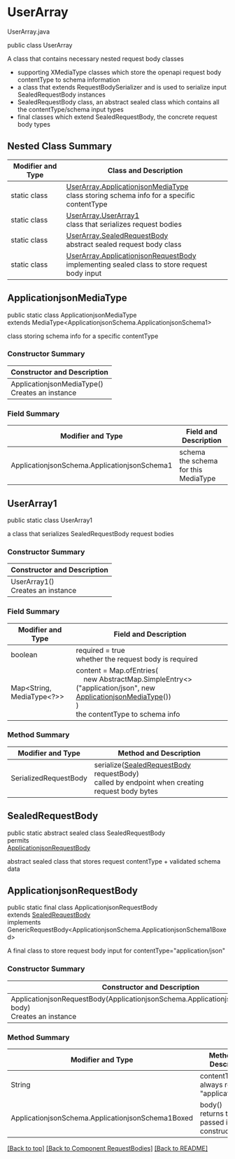 # UserArray
UserArray.java

public class UserArray

A class that contains necessary nested request body classes
- supporting XMediaType classes which store the openapi request body contentType to schema information
- a class that extends RequestBodySerializer and is used to serialize input SealedRequestBody instances
- SealedRequestBody class, an abstract sealed class which contains all the contentType/schema input types
- final classes which extend SealedRequestBody, the concrete request body types

## Nested Class Summary
| Modifier and Type | Class and Description |
| ----------------- | --------------------- |
| static class | [UserArray.ApplicationjsonMediaType](#applicationjsonmediatype)<br>class storing schema info for a specific contentType |
| static class | [UserArray.UserArray1](#userarray1)<br>class that serializes request bodies |
| static class | [UserArray.SealedRequestBody](#sealedrequestbody)<br>abstract sealed request body class |
| static class | [UserArray.ApplicationjsonRequestBody](#applicationjsonrequestbody)<br>implementing sealed class to store request body input |

## ApplicationjsonMediaType
public static class ApplicationjsonMediaType<br>
extends MediaType<ApplicationjsonSchema.ApplicationjsonSchema1>

class storing schema info for a specific contentType

### Constructor Summary
| Constructor and Description |
| --------------------------- |
| ApplicationjsonMediaType()<br>Creates an instance |

### Field Summary
| Modifier and Type | Field and Description |
| ----------------- | --------------------- |
| ApplicationjsonSchema.ApplicationjsonSchema1 | schema<br>the schema for this MediaType |

## UserArray1
public static class UserArray1<br>

a class that serializes SealedRequestBody request bodies

### Constructor Summary
| Constructor and Description |
| --------------------------- |
| UserArray1()<br>Creates an instance |

### Field Summary
| Modifier and Type | Field and Description |
| ----------------- | --------------------- |
| boolean | required = true<br>whether the request body is required |
| Map<String, MediaType<?>> | content =  Map.ofEntries(<br>&nbsp;&nbsp;&nbsp;&nbsp;new AbstractMap.SimpleEntry<>("application/json", new [ApplicationjsonMediaType](#applicationjsonmediatype)())<br>)<br>the contentType to schema info |

### Method Summary
| Modifier and Type | Method and Description |
| ----------------- | ---------------------- |
| SerializedRequestBody | serialize([SealedRequestBody](#sealedrequestbody) requestBody)<br>called by endpoint when creating request body bytes |

## SealedRequestBody
public static abstract sealed class SealedRequestBody<br>
permits<br>
[ApplicationjsonRequestBody](#applicationjsonrequestbody)

abstract sealed class that stores request contentType + validated schema data

## ApplicationjsonRequestBody
public static final class ApplicationjsonRequestBody<br>
extends [SealedRequestBody](#sealedrequestbody)<br>
implements GenericRequestBody<ApplicationjsonSchema.ApplicationjsonSchema1Boxed><br>

A final class to store request body input for contentType="application/json"

### Constructor Summary
| Constructor and Description |
| --------------------------- |
| ApplicationjsonRequestBody(ApplicationjsonSchema.ApplicationjsonSchema1Boxed body)<br>Creates an instance |

### Method Summary
| Modifier and Type | Method and Description |
| ----------------- | ---------------------- |
| String | contentType()<br>always returns "application/json" |
| ApplicationjsonSchema.ApplicationjsonSchema1Boxed | body()<br>returns the body passed in in the constructor |

[[Back to top]](#top) [[Back to Component RequestBodies]](../../../README.md#Component-RequestBodies) [[Back to README]](../../../README.md)

